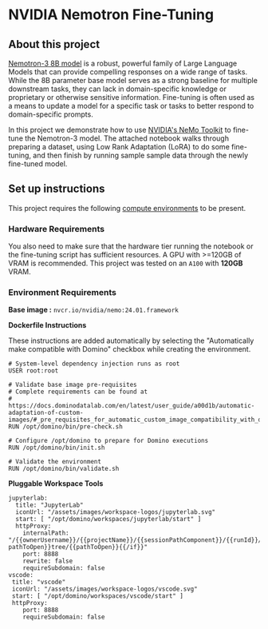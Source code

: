 # NVIDIA Nemotron Fine-Tuning 

## About this project

[Nemotron-3 8B model](https://huggingface.co/nvidia/nemotron-3-8b-base-4k) is a robust, powerful family of Large Language Models that can provide compelling responses on a wide range of tasks. While the 8B parameter base model serves as a strong baseline for multiple downstream tasks, they can lack in domain-specific knowledge or proprietary or otherwise sensitive information. Fine-tuning is often used as a means to update a model for a specific task or tasks to better respond to domain-specific prompts. 

In this project we demonstrate how to use [NVIDIA's NeMo Toolkit](https://www.nvidia.com/en-us/ai-data-science/products/nemo/) to fine-tune the Nemotron-3 model. The attached notebook walks through preparing a dataset, using Low Rank Adaptation (LoRA) to do some fine-tuning, and then finish by running sample sample data through the newly fine-tuned model.

## Set up instructions

This project requires the following [compute environments](https://docs.dominodatalab.com/en/latest/user_guide/f51038/environments/) to be present.

### Hardware Requirements
You also need to make sure that the hardware tier running the notebook or the fine-tuning script has sufficient resources. A GPU with >=120GB of VRAM is recommended. This project was tested on an `A100` with **120GB** VRAM. 

### Environment Requirements

**Base image :** `nvcr.io/nvidia/nemo:24.01.framework`

**Dockerfile Instructions**

These instructions are added automatically by selecting the "Automatically make compatible with Domino" checkbox while creating the environment.

```
# System-level dependency injection runs as root
USER root:root

# Validate base image pre-requisites
# Complete requirements can be found at
# https://docs.dominodatalab.com/en/latest/user_guide/a00d1b/automatic-adaptation-of-custom-images/#_pre_requisites_for_automatic_custom_image_compatibility_with_domino
RUN /opt/domino/bin/pre-check.sh

# Configure /opt/domino to prepare for Domino executions
RUN /opt/domino/bin/init.sh

# Validate the environment
RUN /opt/domino/bin/validate.sh
```

**Pluggable Workspace Tools** 
```
jupyterlab:
  title: "JupyterLab"
  iconUrl: "/assets/images/workspace-logos/jupyterlab.svg"
  start: [ "/opt/domino/workspaces/jupyterlab/start" ]
  httpProxy:
    internalPath: "/{{ownerUsername}}/{{projectName}}/{{sessionPathComponent}}/{{runId}}/{{#if pathToOpen}}tree/{{pathToOpen}}{{/if}}"
    port: 8888
    rewrite: false
    requireSubdomain: false
vscode:
 title: "vscode"
 iconUrl: "/assets/images/workspace-logos/vscode.svg"
 start: [ "/opt/domino/workspaces/vscode/start" ]
 httpProxy:
    port: 8888
    requireSubdomain: false
```